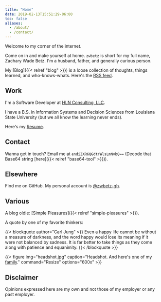 ```yaml
---
title: "Home"
date: 2019-02-13T15:51:29-06:00
toc: false
aliases:
  - /about/
  - /contact/
---
```


Welcome to my corner of the internet.

Come on in and make yourself at home. `zwbetz` is short for my full name, Zachary Wade Betz. I'm a husband, father, and generally curious person.

My [Blog]({{< relref "blog" >}}) is a loose collection of thoughts, things learned, and who-knows-whats. Here's the [RSS feed](/blog/index.xml).

<!--more-->

## Work

I'm a Software Developer at [HLN Consulting, LLC](https://www.hln.com/).

I have a B.S. in Information Systems and Decision Sciences from Louisiana State University (but we all know the learning never ends).

Here's my [Resume](/resume/).

## Contact

Wanna get in touch? Email me at `endiZXR6QGdtYWlsLmNvbQ==` (Decode that Base64 string [here]({{< relref "base64-tool" >}})).

## Elsewhere

Find me on GitHub. My personal account is [@zwbetz-gh](https://github.com/zwbetz-gh).

## Various

A blog oldie: [Simple Pleasures]({{< relref "simple-pleasures" >}}).

A quote by one of my favorite thinkers:

{{< blockquote author="Carl Jung" >}}
Even a happy life cannot be without a measure of darkness, and the word happy would lose its meaning if it were not balanced by sadness. It is far better to take things as they come along with patience and equanimity.
{{< /blockquote >}}

{{< figure
img="headshot.jpg"
caption="Headshot. And here's one of my [family](/family.jpg)."
command="Resize"
options="600x" >}}

## Disclaimer

Opinions expressed here are my own and not those of my employer or any past employer.
